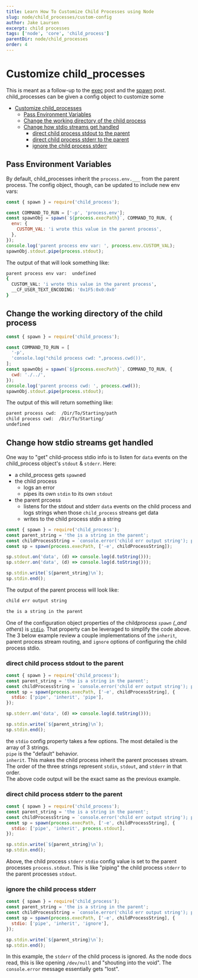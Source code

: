 ```yaml
---
title: Learn How To Customize Child Processes using Node
slug: node/child_processes/custom-config
author: Jake Laursen
excerpt: child processes
tags: ['node', 'core', 'child_process']
parentDir: node/child_processes
order: 4
---
```


# Customize child_processes

This is meant as a follow-up to the [exec](/node/child_processes/exec) post and the [spawn](/node/child_processes/spawn) post.  
child_processes can be given a config object to customize some

- [Customize child_processes](#customize-child_processes)
  - [Pass Environment Variables](#pass-environment-variables)
  - [Change the working directory of the child process](#change-the-working-directory-of-the-child-process)
  - [Change how stdio streams get handled](#change-how-stdio-streams-get-handled)
    - [direct child process stdout to the parent](#direct-child-process-stdout-to-the-parent)
    - [direct child process stderr to the parent](#direct-child-process-stderr-to-the-parent)
    - [ignore the child process stderr](#ignore-the-child-process-stderr)

## Pass Environment Variables

By default, child_processes inherit the `process.env.___` from the parent process. The config object, though, can be updated to include new env vars:

```js
const { spawn } = require('child_process');

const COMMAND_TO_RUN = ['-p', 'process.env'];
const spawnObj = spawn(`${process.execPath}`, COMMAND_TO_RUN, {
  env: {
    CUSTOM_VAL: 'i wrote this value in the parent process',
  },
});
console.log('parent process env var: ', process.env.CUSTOM_VAL);
spawnObj.stdout.pipe(process.stdout);
```

The output of that will look something like:

```bash
parent process env var:  undefined
{
  CUSTOM_VAL: 'i wrote this value in the parent process',
  __CF_USER_TEXT_ENCODING: '0x1F5:0x0:0x0'
}
```

## Change the working directory of the child process

```js
const { spawn } = require('child_process');

const COMMAND_TO_RUN = [
  '-p',
  'console.log("child process cwd: ",process.cwd())',
];
const spawnObj = spawn(`${process.execPath}`, COMMAND_TO_RUN, {
  cwd: './../',
});
console.log('parent process cwd: ', process.cwd());
spawnObj.stdout.pipe(process.stdout);
```

The output of this will return something like:

```bash
parent process cwd:  /Dir/To/Starting/path
child process cwd:  /Dir/To/Starting/
undefined
```

## Change how stdio streams get handled

One way to "get" child-process stdio info is to listen for `data` events on the child_process object's `stdout` & `stderr`. Here:

- a child_process gets `spawn`ed
- the child process
  - logs an error
  - pipes its own `stdin` to its own `stdout`
- the parent prcoess
  - listens for the stdout and stderr `data` events on the child process and logs strings when those `child_process` streans get data
  - writes to the child process stdin a string

```js
const { spawn } = require('child_process');
const parent_string = 'the is a string in the parent';
const childProcessString = `console.error('child err output string'); process.stdin.pipe(process.stdout)`;
const sp = spawn(process.execPath, ['-e', childProcessString]);

sp.stdout.on('data', (d) => console.log(d.toString()));
sp.stderr.on('data', (d) => console.log(d.toString()));

sp.stdin.write(`${parent_string}\n`);
sp.stdin.end();
```

The output of the parent process will look like:

```bash
child err output string

the is a string in the parent
```

One of the configuration object properties of the child*process `spawn` (\_and others*) is [`stdio`](https://nodejs.org/dist/latest-v18.x/docs/api/child_process.html#optionsstdio). That property can be leveraged to simplify the code above.  
The 3 below example review a couple implementations of the `inherit`, parent process stream routing, and `ignore` options of configuring the child process stdio.

### direct child process stdout to the parent

```js
const { spawn } = require('child_process');
const parent_string = 'the is a string in the parent';
const childProcessString = `console.error('child err output string'); process.stdin.pipe(process.stdout)`;
const sp = spawn(process.execPath, ['-e', childProcessString], {
  stdio: ['pipe', 'inherit', 'pipe'],
});

sp.stderr.on('data', (d) => console.log(d.toString()));

sp.stdin.write(`${parent_string}\n`);
sp.stdin.end();
```

the `stdio` config property takes a few options. The most detailed is the array of 3 strings.  
`pipe` is the "default" behavior.  
`inherit`. This makes the child process inherit the parent processes stream.  
The order of the three strings represent `stdin`, `stdout`, and `stderr` in that order.  
The above code output will be the exact same as the previous example.

### direct child process stderr to the parent

```js
const { spawn } = require('child_process');
const parent_string = 'the is a string in the parent';
const childProcessString = `console.error('child err output string'); process.stdin.pipe(process.stdout)`;
const sp = spawn(process.execPath, ['-e', childProcessString], {
  stdio: ['pipe', 'inherit', process.stdout],
});

sp.stdin.write(`${parent_string}\n`);
sp.stdin.end();
```

Above, the child process `stderr` `stdio` config value is set to the parent processes `process.stdout`. This is like "piping" the child process `stderr` to the parent processes `stdout`.

### ignore the child process stderr

```js
const { spawn } = require('child_process');
const parent_string = 'the is a string in the parent';
const childProcessString = `console.error('child err output string'); process.stdin.pipe(process.stdout)`;
const sp = spawn(process.execPath, ['-e', childProcessString], {
  stdio: ['pipe', 'inherit', 'ignore'],
});

sp.stdin.write(`${parent_string}\n`);
sp.stdin.end();
```

In this example, the `stderr` of the child process is ignored. As the node docs read, this is like opening `/dev/null` and "shouting into the void". The `console.error` message essentially gets "lost".
